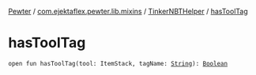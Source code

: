 [Pewter](../../index.md) / [com.ejektaflex.pewter.lib.mixins](../index.md) / [TinkerNBTHelper](index.md) / [hasToolTag](./has-tool-tag.md)

# hasToolTag

`open fun hasToolTag(tool: ItemStack, tagName: `[`String`](https://kotlinlang.org/api/latest/jvm/stdlib/kotlin/-string/index.html)`): `[`Boolean`](https://kotlinlang.org/api/latest/jvm/stdlib/kotlin/-boolean/index.html)